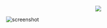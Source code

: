 <p align="center">
  <!--<img src="https://i.imgur.com/TYdcc2E.png" />
  <img src="https://i.imgur.com/iFZ4yE7.png" />-->
  <img src="https://i.imgur.com/gUtKRzy.png" />
</p>


                                      
![screenshot](https://i.imgur.com/PmlvblF.png)
